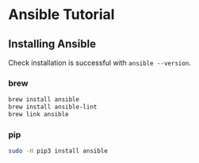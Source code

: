 # Ansible Tutorial

## Installing Ansible

Check installation is successful with `ansible --version`.

### brew

```bash
brew install ansible
brew install ansible-lint
brew link ansible
```

### pip

```bash
sudo -H pip3 install ansible
```